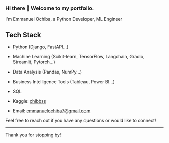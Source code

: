 ### Hi there 👋 Welcome to my portfolio.

I'm Emmanuel Ochiba, a Python Developer, ML Engineer

## Tech Stack

- Python (Django, FastAPI...)
- Machine Learning (Scikit-learn, TensorFlow, Langchain, Gradio, Streamlit, Pytorch...)
- Data Analysis (Pandas, NumPy...)
- Business Intelligence Tools (Tableau, Power BI...)
- SQL


- Kaggle: [chibbss](https://www.kaggle.com/chibss/code)
- Email: [emmanuelochiba7@gmail.com](mailto:emmanuelochiba7@gmail.com)

Feel free to reach out if you have any questions or would like to connect!

---

Thank you for stopping by!


